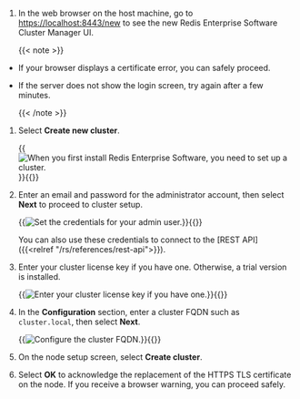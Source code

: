 1. In the web browser on the host machine, go to [https://localhost:8443/new](https://localhost:8443/new) to see
the new Redis Enterprise Software Cluster Manager UI.

    {{< note >}}
- If your browser displays a certificate error, you can safely proceed.
- If the server does not show the login screen, try again after a few minutes.

    {{< /note >}}

1. Select **Create new cluster**.

    {{<image filename="images/rs/screenshots/cluster/setup/create-cluster.png" alt="When you first install Redis Enterprise Software, you need to set up a cluster." >}}{{</image>}}

1. Enter an email and password for the administrator account, then select **Next** to proceed to cluster setup.

    {{<image filename="images/rs/screenshots/cluster/setup/admin-credentials.png" alt="Set the credentials for your admin user." >}}{{</image>}}

    You can also use these credentials to connect to the [REST API]({{<relref "/rs/references/rest-api">}}).

1. Enter your cluster license key if you have one. Otherwise, a trial version is installed.

    {{<image filename="images/rs/screenshots/cluster/setup/cluster-license-key.png" alt="Enter your cluster license key if you have one." >}}{{</image>}}

1. In the **Configuration** section, enter a cluster FQDN such as `cluster.local`, then select **Next**.

    {{<image filename="images/rs/screenshots/cluster/setup/config-cluster.png" alt="Configure the cluster FQDN." >}}{{</image>}}

1. On the node setup screen, select **Create cluster**.

1. Select **OK** to acknowledge the replacement of the HTTPS TLS certificate on the node.  If you receive a browser warning, you can proceed safely.
